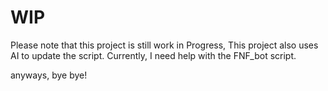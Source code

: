 # WIP
Please note that this project is still work in Progress, This project also uses AI to update the script. Currently, I need help with the FNF_bot script. 

anyways, bye bye!
